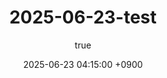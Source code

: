 ---
title: "2025-06-23-test"
author:
  name: 박현준
  link: https://github.com/leeseobin00
date: 2025-06-23 04:15:00 +0900
categories: [test, TIL]
tags: [test, TIL]
---